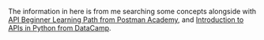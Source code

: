 The information in here is from me searching some concepts alongside with [API Beginner Learning Path from Postman Academy](https://github.com/Sir-Elite/My-Summaries/tree/9a9ad1dedc23399b51b64579a238a5e7c8525686/DeepLearning.AI/Machine%20Learning%20Specialization/C1%20Supervised%20Machine%20Learning%20-%20Regression%20and%20Classification), and [Introduction to APIs in Python from DataCamp](https://app.datacamp.com/learn/courses/introduction-to-apis-in-python).
